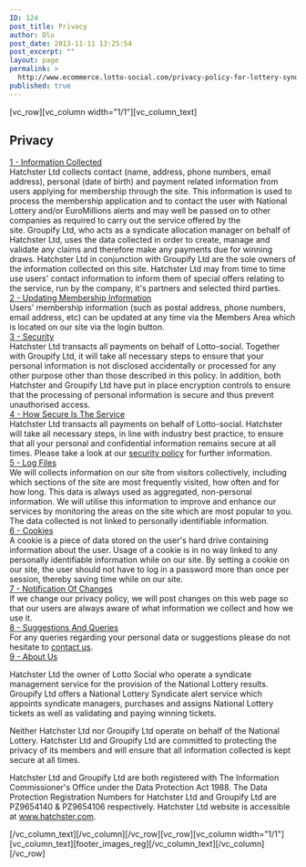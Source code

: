 ```yaml
---
ID: 124
post_title: Privacy
author: Olu
post_date: 2013-11-11 13:25:54
post_excerpt: ""
layout: page
permalink: >
  http://www.ecommerce.lotto-social.com/privacy-policy-for-lottery-syndicate-members/
published: true
---
```

[vc_row][vc_column width="1/1"][vc_column_text]
<div id="accordion-demo" class="panel-group whitePaper">
<h2 class="bold blue">Privacy</h2>
<div class="panel panel-default">
<div class="panel-heading"><a class="accordion-toggle collapsed" href="#first" data-toggle="collapse" data-parent="#accordion-demo">1 - Information Collected</a></div>
<div id="first" class="panel-collapse collapse">
<div class="panel-body">Hatchster Ltd collects contact (name, address, phone numbers, email address), personal (date of birth) and payment related information from users applying for membership through the site. This information is used to process the membership application and to contact the user with National Lottery and/or EuroMillions alerts and may well be passed on to other companies as required to carry out the service offered by the site. Groupify Ltd, who acts as a syndicate allocation manager on behalf of Hatchster Ltd, uses the data collected in order to create, manage and validate any claims and therefore make any payments due for winning draws. Hatchster Ltd in conjunction with Groupify Ltd are the sole owners of the information collected on this site. Hatchster Ltd may from time to time use users' contact information to inform them of special offers relating to the service, run by the company, it's partners and selected third parties.</div>
</div>
</div>
<div class="panel panel-default">
<div class="panel-heading"><a class="accordion-toggle collapsed" href="#second" data-toggle="collapse" data-parent="#accordion-demo">2 - Updating Membership Information</a></div>
<div id="second" class="panel-collapse collapse">
<div class="panel-body">Users' membership information (such as postal address, phone numbers, email address, etc) can be updated at any time via the Members Area which is located on our site via the login button.</div>
</div>
</div>
<div class="panel panel-default">
<div class="panel-heading"><a class="accordion-toggle collapsed" href="#third" data-toggle="collapse" data-parent="#accordion-demo">3 - Security</a></div>
<div id="third" class="panel-collapse collapse">
<div class="panel-body">Hatchster Ltd transacts all payments on behalf of Lotto-social. Together with Groupify Ltd, it will take all necessary steps to ensure that your personal information is not disclosed accidentally or processed for any other purpose other than those described in this policy. In addition, both Hatchster and Groupify Ltd have put in place encryption controls to ensure that the processing of personal information is secure and thus prevent unauthorised access.</div>
</div>
</div>
<div class="panel panel-default">
<div class="panel-heading"><a class="accordion-toggle collapsed" href="#forth" data-toggle="collapse" data-parent="#accordion-demo">4 - How Secure Is The Service</a></div>
<div id="forth" class="panel-collapse collapse">
<div class="panel-body">Hatchster Ltd transacts all payments on behalf of Lotto-social. Hatchster will take all necessary steps, in line with industry best practice, to ensure that all your personal and confidential information remains secure at all times. Please take a look at our <a title="Lotto Social - Security Policy" href="http://www.lotto-social.com/managed-lottery-syndicate-service-security-policy/" target="_blank">security policy</a> for further information.</div>
</div>
</div>
<div class="panel panel-default">
<div class="panel-heading"><a class="accordion-toggle collapsed" href="#fifth" data-toggle="collapse" data-parent="#accordion-demo">5 - Log Files</a></div>
<div id="fifth" class="panel-collapse collapse">
<div class="panel-body">We will collects information on our site from visitors collectively, including which sections of the site are most frequently visited, how often and for how long. This data is always used as aggregated, non-personal information. We will utilise this information to improve and enhance our services by monitoring the areas on the site which are most popular to you. The data collected is not linked to personally identifiable information.</div>
</div>
</div>
<div class="panel panel-default">
<div class="panel-heading"><a class="accordion-toggle collapsed" href="#sixth" data-toggle="collapse" data-parent="#accordion-demo">6 - Cookies</a></div>
<div id="sixth" class="panel-collapse collapse">
<div class="panel-body">A cookie is a piece of data stored on the user's hard drive containing information about the user. Usage of a cookie is in no way linked to any personally identifiable information while on our site. By setting a cookie on our site, the user should not have to log in a password more than once per session, thereby saving time while on our site.</div>
</div>
</div>
<div class="panel panel-default">
<div class="panel-heading"><a class="accordion-toggle collapsed" href="#seventh" data-toggle="collapse" data-parent="#accordion-demo">7 - Notification Of Changes</a></div>
<div id="seventh" class="panel-collapse collapse">
<div class="panel-body">If we change our privacy policy, we will post changes on this web page so that our users are always aware of what information we collect and how we use it.</div>
</div>
</div>
<div class="panel panel-default">
<div class="panel-heading"><a class="accordion-toggle collapsed" href="#eighth" data-toggle="collapse" data-parent="#accordion-demo">8 - Suggestions And Queries</a></div>
<div id="eighth" class="panel-collapse collapse">
<div class="panel-body">For any queries regarding your personal data or suggestions please do not hesitate to <a title="Contact Us" href="/contact-syndicate-management" target="_blank">contact us</a>.</div>
</div>
</div>
<div class="panel panel-default">
<div class="panel-heading"><a class="accordion-toggle collapsed" href="#ninth" data-toggle="collapse" data-parent="#accordion-demo">9 - About Us</a></div>
<div id="ninth" class="panel-collapse collapse">
<div class="panel-body">

Hatchster Ltd the owner of Lotto Social who operate a syndicate management service for the provision of the National Lottery results. Groupify Ltd offers a National Lottery Syndicate alert service which appoints syndicate managers, purchases and assigns National Lottery tickets as well as validating and paying winning tickets.

Neither Hatchster Ltd nor Groupify Ltd operate on behalf of the National Lottery. Hatchster Ltd and Groupify Ltd are committed to protecting the privacy of its members and will ensure that all information collected is kept secure at all times.

Hatchster Ltd and Groupify Ltd are both registered with The Information Commissioner's Office under the Data Protection Act 1988. The Data Protection Registration Numbers for Hatchster Ltd and Groupify Ltd are PZ9654140 &amp; PZ9654106 respectively. Hatchster Ltd website is accessible at <a title="Hatchster Website" href="http://www.hatchster.com/" target="_blank">www.hatchster.com</a>.

</div>
</div>
</div>
</div>
[/vc_column_text][/vc_column][/vc_row][vc_row][vc_column width="1/1"][vc_column_text][footer_images_reg][/vc_column_text][/vc_column][/vc_row]
